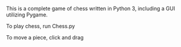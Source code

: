 This is a complete game of chess written in Python 3, including a GUI utilizing Pygame.

To play chess, run Chess.py 

To move a piece, click and drag
